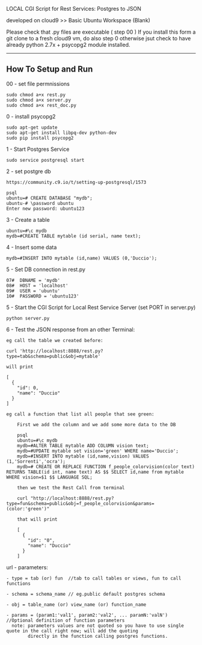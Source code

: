LOCAL CGI Script for Rest Services: Postgres to JSON

developed on cloud9 >> Basic Ubuntu Workspace (Blank)

Please check that .py files are executable ( step 00 )
If you install this form a git clone to a fresh cloud9 vm, do also step 0
otherwise jsut check to have already python 2.7x + psycopg2 module installed.

------------------
How To Setup and Run
------------------
00 - set file permnissions

    sudo chmod a+x rest.py
    sudo chmod a+x server.py
    sudo chmod a+x rest_doc.py

0 - install psycopg2

    sudo apt-get update
    sudo apt-get install libpq-dev python-dev
    sudo pip install psycopg2
    
1 - Start Postgres Service

    sudo service postgresql start
    
2 - set postgre db

    https://community.c9.io/t/setting-up-postgresql/1573

    psql
    ubuntu=# CREATE DATABASE "mydb";
    ubuntu-# \password ubuntu
    Enter new password: ubuntu123
    
3 - Create a table

    ubuntu=#\c mydb
    mydb=#CREATE TABLE mytable (id serial, name text);
    
4 - Insert some data

    mydb=#INSERT INTO mytable (id,name) VALUES (0,'Duccio');
    
5 - Set DB connection in rest.py

    07#  DBNAME = 'mydb'
    08#  HOST = 'localhost'
    09#  USER = 'ubuntu'
    10#  PASSWORD = 'ubuntu123'
    
5 - Start the CGI Script for Local Rest Service Server (set PORT in server.py)

    python server.py
    
6 - Test the JSON response from an other Terminal:

    eg call the table we created before:
    
    curl 'http://localhost:8888/rest.py?type=tab&schema=public&obj=mytable'
    
    will print
    
    [
      {
        "id": 0, 
        "name": "Duccio"
      }
    ]
    
    eg call a function that list all people that see green:
    
        First we add the column and we add some more data to the DB
        
        psql
        ubuntu=#\c mydb
        mydb=#ALTER TABLE mytable ADD COLUMN vision text;
        mydb=#UPDATE mytable set vision='green' WHERE name='Duccio';
        mydb=#INSERT INTO mytable (id,name,vision) VALUES (1,'Sorrenti','ocra');
        mydb=# CREATE OR REPLACE FUNCTION f_people_colorvision(color text) RETURNS TABLE(id int, name text) AS $$ SELECT id,name from mytable WHERE vision=$1 $$ LANGUAGE SQL; 

        then we test the Rest Call from terminal
        
        curl "http://localhost:8888/rest.py?type=fun&schema=public&obj=f_people_colorvision&params=(color:'green')"
    
        that will print
        
        [
          {
            "id": "0", 
            "name": "Duccio"
          }
        ]
    
url - parameters:
    
    - type = tab (or) fun  //tab to call tables or views, fun to call functions
    
    - schema = schema_name // eg.public default postgres schema
    
    - obj = table_name (or) view_name (or) function_name
    
    - params = (param1:'val1', param2:'val2', ... paramN:'valN')  //Optional definition of function parameters
      note: parameters values are not quoted so you have to use single quote in the call right now; will add the quoting
            directly in the function calling postgres functions.
